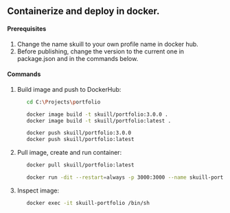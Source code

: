 ## Containerize and deploy in docker.

#### Prerequisites
1. Change the name skuill to your own profile name in docker hub.
2. Before publishing, change the version to the current one in package.json and in the commands below.

#### Commands

1. Build image and push to DockerHub:

   ```bash
      cd C:\Projects\portfolio

      docker image build -t skuill/portfolio:3.0.0 .
      docker image build -t skuill/portfolio:latest .

      docker push skuill/portfolio:3.0.0
      docker push skuill/portfolio:latest
   ```

2. Pull image, create and run container:
   ```bash
      docker pull skuill/portfolio:latest

      docker run -dit --restart=always -p 3000:3000 --name skuill-portfolio skuill/portfolio:latest
   ```

3. Inspect image:
   ```bash
      docker exec -it skuill-portfolio /bin/sh
   ```

